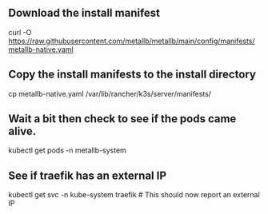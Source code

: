 ## Download the install manifest
curl -O https://raw.githubusercontent.com/metallb/metallb/main/config/manifests/metallb-native.yaml

## Copy the install manifests to the install directory
cp metallb-native.yaml /var/lib/rancher/k3s/server/manifests/

## Wait a bit then check to see if the pods came alive.
kubectl get pods -n metallb-system

## See if traefik has an external IP
kubectl get svc -n kube-system traefik # This should now report an external IP
